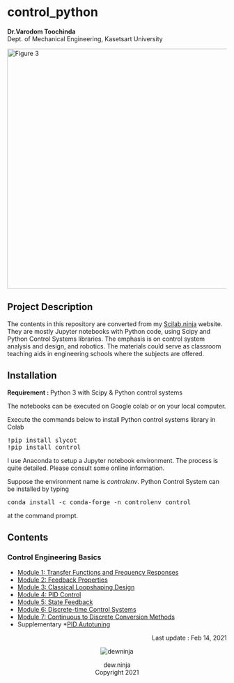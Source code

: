 # control_python
<b>Dr.Varodom Toochinda</b>
<br>Dept. of Mechanical Engineering, Kasetsart University

<img src="https://drive.google.com/uc?id=1wb4TYWleOeD6bRXm5VTWdRqbuRWfmiRv" width=550 alt="Figure 3"/>

## Project Description
<p />The contents in this repository are converted from my 
<a href="https://scilabdotninja.wordpress.com/" target=_blank>Scilab.ninja</a> website. 
They are mostly Jupyter notebooks with Python code, using Scipy and Python Control Systems 
libraries. The emphasis is on control system analysis and design, and robotics. The materials could serve as classroom teaching aids in engineering schools where the subjects are offered.

## Installation

<b>Requirement : </b> Python 3 with Scipy & Python control systems

<p />The notebooks can be executed on Google colab or on your local computer. 

<p />Execute the commands below to install Python control systems library in Colab
<pre>
!pip install slycot
!pip install control
</pre>

<p />I use Anaconda to setup a Jupyter notebook environment. The process is quite detailed.
Please consult some online information. 
<p />Suppose the environment name is <em>controlenv</em>. Python Control System can be installed by 
typing
<pre>
conda install -c conda-forge -n controlenv control
</pre>
<p />at the command prompt.

## Contents

### Control Engineering Basics
* [Module 1: Transfer Functions and Frequency Responses](ceb_m1.ipynb)
* [Module 2: Feedback Properties](ceb_m2.ipynb)
* [Module 3: Classical Loopshaping Design](ceb_m3.ipynb)
* [Module 4: PID Control](ceb_m4.ipynb)
* [Module 5: State Feedback](ceb_m5.ipynb)
* [Module 6: Discrete-time Control Systems](ceb_m6.ipynb)
* [Module 7: Continuous to Discrete Conversion Methods](ceb_m7.ipynb)
* Supplementary 
  *[PID Autotuning](autotuning.ipynb)

<div align="right">Last update : Feb 14, 2021</div>
<p align="center">
<img src="https://drive.google.com/thumbnail?id=13bzT7Rmy3bzvE7TiS0yfQo94kpxMuipF" alt="dewninja"/>
</p>
<div align="center">dew.ninja<br>Copyright 2021</div>
